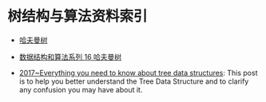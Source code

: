 # 树结构与算法资料索引

- [哈夫曼树](http://blog.csdn.net/shuangde800/article/details/7341289)

- [数据结构和算法系列 16 哈夫曼树](http://www.cnblogs.com/mcgrady/p/3329825.html)

- [2017~Everything you need to know about tree data structures](https://parg.co/U6d): This post is to help you better understand the Tree Data Structure and to clarify any confusion you may have about it.

